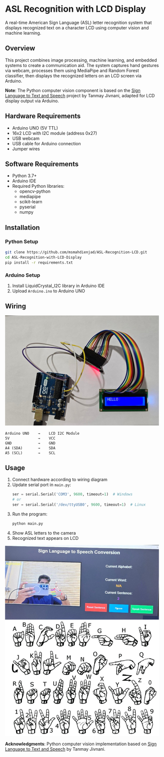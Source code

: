 # ASL Recognition with LCD Display

A real-time American Sign Language (ASL) letter recognition system that displays recognized text on a character LCD using computer vision and machine learning.

## Overview

This project combines image processing, machine learning, and embedded systems to create a communication aid. The system captures hand gestures via webcam, processes them using MediaPipe and Random Forest classifier, then displays the recognized letters on an LCD screen via Arduino.

**Note**: The Python computer vision component is based on the [Sign Language to Text and Speech](https://github.com/tanmayJivnani/Sign-Language-to-Text-and-Speech) project by Tanmay Jivnani, adapted for LCD display output via Arduino.

## Hardware Requirements

- Arduino UNO (5V TTL)
- 16x2 LCD with I2C module (address 0x27)
- USB webcam
- USB cable for Arduino connection
- Jumper wires

## Software Requirements

- Python 3.7+
- Arduino IDE
- Required Python libraries:
  - opencv-python
  - mediapipe
  - scikit-learn
  - pyserial
  - numpy

## Installation

### Python Setup
```bash
git clone https://github.com/msmahdienjad/ASL-Recognition-LCD.git
cd ASL-Recognition-with-LCD-Display
pip install -r requirements.txt
```

### Arduino Setup
1. Install LiquidCrystal_I2C library in Arduino IDE
2. Upload `Arduino.ino` to Arduino UNO

## Wiring

![Wiring Diagram](Images/3.png)

```
Arduino UNO    →    LCD I2C Module
5V             →    VCC
GND            →    GND
A4 (SDA)       →    SDA
A5 (SCL)       →    SCL
```

## Usage

1. Connect hardware according to wiring diagram
2. Update serial port in `main.py`:
   ```python
   ser = serial.Serial('COM3', 9600, timeout=1)  # Windows
   # or
   ser = serial.Serial('/dev/ttyUSB0', 9600, timeout=1)  # Linux
   ```
3. Run the program:
   ```bash
   python main.py
   ```
4. Show ASL letters to the camera
5. Recognized text appears on LCD

![System Demo](Images/2.png)
![System Demo](Images/1.png)

**Acknowledgments**: Python computer vision implementation based on [Sign Language to Text and Speech](https://github.com/tanmayJivnani/Sign-Language-to-Text-and-Speech) by Tanmay Jivnani.
